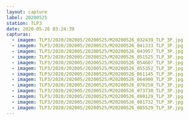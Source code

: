 ```yaml
---
layout: capture
label: 20200525
station: TLP3
date: 2020-05-26 03:24:39
capturas:
  - imagem: TLP3/2020/202005/20200525/M20200526_032439_TLP_3P.jpg
  - imagem: TLP3/2020/202005/20200525/M20200526_041333_TLP_3P.jpg
  - imagem: TLP3/2020/202005/20200525/M20200526_043957_TLP_3P.jpg
  - imagem: TLP3/2020/202005/20200525/M20200526_051525_TLP_3P.jpg
  - imagem: TLP3/2020/202005/20200525/M20200526_054607_TLP_3P.jpg
  - imagem: TLP3/2020/202005/20200525/M20200526_055352_TLP_3P.jpg
  - imagem: TLP3/2020/202005/20200525/M20200526_061145_TLP_3P.jpg
  - imagem: TLP3/2020/202005/20200525/M20200526_064900_TLP_3P.jpg
  - imagem: TLP3/2020/202005/20200525/M20200526_070258_TLP_3P.jpg
  - imagem: TLP3/2020/202005/20200525/M20200526_073730_TLP_3P.jpg
  - imagem: TLP3/2020/202005/20200525/M20200526_080129_TLP_3P.jpg
  - imagem: TLP3/2020/202005/20200525/M20200526_081732_TLP_3P.jpg
  - imagem: TLP3/2020/202005/20200525/M20200526_085529_TLP_3P.jpg
---
```

